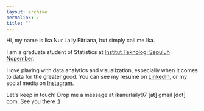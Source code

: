 ```yaml
---
layout: archive
permalink: /
title: ""
---
```


Hi, my name is Ika Nur Laily Fitriana, but simply call me Ika. 

I am a graduate student of Statistics at [Institut Teknologi Sepuluh Nopember](https://www.its.ac.id/id/beranda/).

I love playing with data analytics and visualization, especially when it comes to data for the greater good. You can see my resume on [LinkedIn](https://www.linkedin.com/in/ika-nur-laily-fitriana/), or my social media on [Instagram](https://www.instagram.com/ikanurlaily97).

Let's keep in touch! Drop me a message at ikanurlaily97 [at] gmail [dot] com. See you there :)
